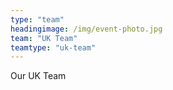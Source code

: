 ```yaml
---
type: "team"
headingimage: /img/event-photo.jpg
team: "UK Team"
teamtype: "uk-team"
---
```

Our UK Team